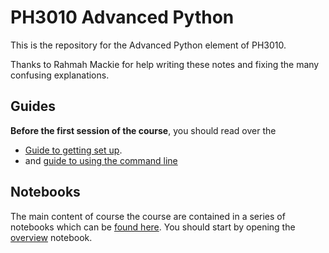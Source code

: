 # PH3010 Advanced Python

This is the repository for the Advanced Python element of PH3010.

Thanks to Rahmah Mackie for help writing these notes and fixing the many confusing explanations.

## Guides
**Before the first session of the course**, you should read over the
*  [Guide to getting set up](https://github.com/GregoryAshton/PH3010_advanced_python/blob/main/guides/getting_setup.md).
* and [guide to using the command line](https://github.com/GregoryAshton/PH3010_advanced_python/blob/main/guides/using_the_command_line.md)

## Notebooks
The main content of course the course are contained in a series of notebooks which can be [found here](https://github.com/GregoryAshton/PH3010_advanced_python/tree/main/notebooks). You should start by opening the [overview](./notebooks/0_overview.ipynb) notebook.
